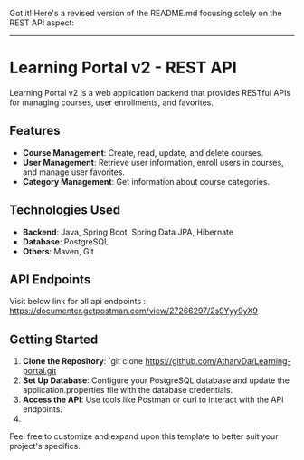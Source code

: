 Got it! Here's a revised version of the README.md focusing solely on the REST API aspect:

---

# Learning Portal v2 - REST API

Learning Portal v2 is a web application backend that provides RESTful APIs for managing courses, user enrollments, and favorites.

## Features

- **Course Management**: Create, read, update, and delete courses.
- **User Management**: Retrieve user information, enroll users in courses, and manage user favorites.
- **Category Management**: Get information about course categories.

## Technologies Used

- **Backend**: Java, Spring Boot, Spring Data JPA, Hibernate
- **Database**: PostgreSQL
- **Others**: Maven, Git

## API Endpoints
Visit below link for all api endpoints :
https://documenter.getpostman.com/view/27266297/2s9Yyy9yX9


## Getting Started

1. **Clone the Repository**: `git clone https://github.com/AtharvDa/Learning-portal.git
2. **Set Up Database**: Configure your PostgreSQL database and update the application.properties file with the database credentials.
3. **Access the API**: Use tools like Postman or curl to interact with the API endpoints.
4. 
Feel free to customize and expand upon this template to better suit your project's specifics.
